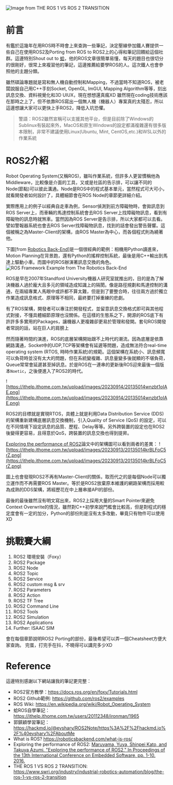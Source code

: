 ![Image from THE ROS 1 VS ROS 2 TRANSITION](https://ithelp.ithome.com.tw/upload/images/20230913/20135014a1EF4A9Jge.jpg)
# 前言
有鑑於這幾年在用ROS時不時會上來查詢一些筆記，決定壓線參加鐵人賽提供一些自己在使用ROS2及Porting from ROS to ROS2上的心得和筆記回饋給這個社群。這邊特別Shout out to [蛤](https://ithelp.ithome.com.tw/users/20112348/ironman/1965)，他的ROS文章很簡單易懂，每天的題目也很切分的很剛好，很常上來複習他的筆記，這邊推薦給要學ROS的人。這次鐵人也會參照他的主題分類。

雖然碩論專題就是寫和無人機自動控制和Mapping，不過當時不知道ROS，被老闆說服自己用C++手刻Socket, OpenGL, ImGUI, Mapping Algorithm等等，刻出訊息交換、資料視覺化和3D UIUX，現在想想還真瘋XD 雖然現在coding技術應該在那時之上了，但不依靠ROS寫出一個無人機（機器人）專案真的太殘忍，所以這邊想讓大家可以更快上手ROS2，降低入坑恐懼。

> 警語：ROS2雖然宣稱可以支援其他平台，但是目前除了Windows的Sublinux有裝起來外，MacOS和原生Windows的設定都滿複雜還有很多版本限制，非常不建議使用Linux(Ubuntu, Mint, CentOS,etc.)和WSL以外的作業系統
# ROS2介紹
Robot Operating System(又稱ROS)，雖叫作業系統，但許多人更習慣稱他為Middleware，比較像是介面的工具，又或是社區的告示排，可以讓不同的Node(節點)可以彼此溝通。Node是ROS中的程式基本單元，當然程式可大可小，就看開發者如何設計了，具體細節會在ROS Node的章節更詳細介紹。

實際應用上的例子以經典自走車為例，Sensor偵測到前方障礙物時，會拋訊息到ROS Server上，而車輛的馬達控制系統會去ROS Server上找障礙物訊息，看到有障礙物的訊息時就煞車。當然因為ROS Server是告示排，所以大家都可以去看。譬如警報器系統也會去ROS Server找障礙物訊息，找到的話會發出警告聲響。這個被稱之為Master-Client的架構，由ROS Master為中心，而各個程式則為繞著他。

下圖[from [Robotics Back-End](https://roboticsbackend.com/what-is-ros/)]是一個很經典的範例：相機用Python讀進來，Motion Planning在背景跑，還有Python的搖桿控制系統，最後是用C++輸出到馬達上驅動小車。而圖中的ROS辦演著訊息交換的角色。
![ROS Framework Example from The Robotics Back-End](https://ithelp.ithome.com.tw/upload/images/20230913/20135014yfnYBQnXOY.jpg)

ROS是早在2007年Standford University機器人研究室就推出的，目的是為了解決機器人過於龐大且多元的領域造成知識上的隔閡。像是路徑規劃和馬達控制的溝通，在兩組專業人馬眼中或許都不算太難，但是到了要整合時，往往兩方過於獨立作業造成訊息格式、原理等不相同，最終要打掉重練的悲劇。

有了ROS架構，開發者可以專注於開發程式，並留意訊息交換格式即可與其他程式對接，不懂具體細節原理也沒關係。在這樣的生態系之下，開源的ROS底下有許許多多實用的Packages，讓機器人更複雜卻更易於管理和發開。套句ROS開發者常説的話，站在巨人的肩膀上

然而隨著時間的演進，ROS的底層架構開始跟不上時代的潮流。因為底層是依靠網路溝通，Socket中的UDP,TCP等架構會有延遲等問題，造成無法符合real-time operating system (RTOS, 時時作業系統)的規範。這個架構在系統小、訊息頻寬可以負荷時並沒有太大的問題，但在系統變複雜、訊息量變多後就顯的不堪負荷，Queue常常會延遲甚至掉訊息。於是ROS在一連串的更新後ROS迎來最後一個版本`Noetic`，之後便進入了ROS2的時代。

![https://ithelp.ithome.com.tw/upload/images/20230914/20135014wnzbt1oIAE.png](https://ithelp.ithome.com.tw/upload/images/20230914/20135014wnzbt1oIAE.png)

ROS2的目標就是實現RTOS，具體上就是利用Data Distribution Service (DDS)的架構重新建構底層訊息交換機制，引入Quality of Service (QoS) 的設定，可以在不同情境下設定訊息的品質、歷程、Delay等等。另外跨裝置的設定也在ROS2後變得更容易，且得意於QoS，跨裝置的訊息交換也得到提昇。

[Exploring the performance of ROS2](https://ieeexplore.ieee.org/document/7743223)論文中的架構圖可以看到兩者的差異：
![https://ithelp.ithome.com.tw/upload/images/20230913/20135014krBLFoC5rZ.png](https://ithelp.ithome.com.tw/upload/images/20230913/20135014krBLFoC5rZ.png)

圖上也會發現ROS2不再有Master-Client的關係，取而代之的是每個Node可以獨立運作而不再需要ROS Master。等於是ROS2放棄原本維護的網路架構而採用較為成熟的DDS架構，將經歷花在中上層串接API的部份。

最後的最後雖然沒有明文寫出來，ROS2上採用大量的Smart Pointer來避免Context Overwrite的情況，雖然對C++初學來說門檻會比較高，但是對程式的穩定度會有一定的加分，Python的部份則是沒有太多改動，畢竟只有物件可以使用XD



# 挑戰賽大綱
1. ROS2 環境安裝（Foxy）
2. ROS2 Package
3. ROS2 Node
4. ROS2 Topic
5. ROS2 Service
6. ROS2 custom msg & srv
7. ROS2 Parameters
8. ROS2 Action
9. ROS2 TF Tree
10. ROS2 Command Line
11. ROS2 Tools
12. ROS2 Simulation
13. ROS2 Applications
14. Further: ISAAC SIM

會在每個章節說明ROS2 Porting的部份，最後希望可以弄一個Cheatsheet方便大家查詢。
完蛋，打完手在抖，不曉得可以講完多少XD

# Reference
這邊特別感謝以下網站讓我的筆記更完整：

* ROS2官方教學：https://docs.ros.org/en/foxy/Tutorials.html
* ROS2 Github範例: https://github.com/ros2/examples
* ROS Wiki: https://en.wikipedia.org/wiki/Robot_Operating_System
* 蛤ROS自學筆記：https://ithelp.ithome.com.tw/users/20112348/ironman/1965
* 郭鎮穎學習筆記：https://hackmd.io/@evshary/ROS2Note/https%3A%2F%2Fhackmd.io%2F%40evshary%2FAboutMe
* What is ROS? https://roboticsbackend.com/what-is-ros/
* Exploring the performance of ROS2: [Maruyama, Yuya, Shinpei Kato, and Takuya Azumi. "Exploring the performance of ROS2." In Proceedings of the 13th International Conference on Embedded Software, pp. 1-10. 2016.](https://ieeexplore.ieee.org/document/7743223)
* THE ROS 1 VS ROS 2 TRANSITION: https://www.swri.org/industry/industrial-robotics-automation/blog/the-ros-1-vs-ros-2-transition
